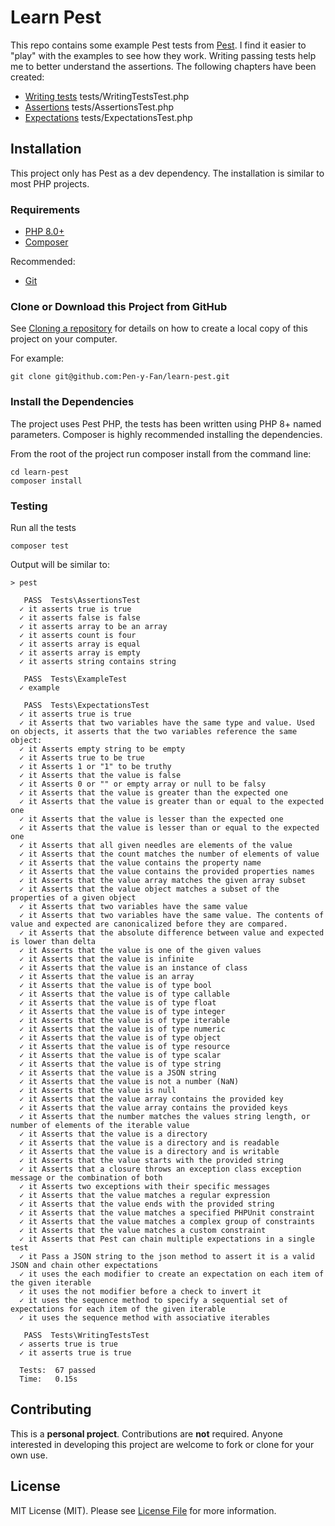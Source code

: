 # Learn Pest

This repo contains some example Pest tests from [Pest](https://pestphp.com/). I find it easier to "play" with the
examples to see how they work. Writing passing tests help me to better understand the assertions. The following chapters
have been created:

- [Writing tests](https://pestphp.com/docs/writing-tests) tests/WritingTestsTest.php
- [Assertions](https://pestphp.com/docs/assertions) tests/AssertionsTest.php
- [Expectations](https://pestphp.com/docs/expectations) tests/ExpectationsTest.php

## Installation

This project only has Pest as a dev dependency. The installation is similar to most PHP projects.

### Requirements

- [PHP 8.0+](https://www.php.net/downloads.php)
- [Composer](https://getcomposer.org)

Recommended:

- [Git](https://git-scm.com/downloads)

### Clone or Download this Project from GitHub

See [Cloning a repository](https://docs.github.com/en/repositories/creating-and-managing-repositories/cloning-a-repository) for details on how to create a
local copy of this project on your computer.

For example:

```shell
git clone git@github.com:Pen-y-Fan/learn-pest.git
```

### Install the Dependencies

The project uses Pest PHP, the tests has been written using PHP 8+ named parameters. Composer is highly recommended
installing the dependencies.

From the root of the project run composer install from the command line:

```shell script
cd learn-pest
composer install
```

### Testing

Run all the tests

```shell script
composer test
```

Output will be similar to:

```text
> pest

   PASS  Tests\AssertionsTest
  ✓ it asserts true is true
  ✓ it asserts false is false
  ✓ it asserts array to be an array
  ✓ it asserts count is four
  ✓ it asserts array is equal
  ✓ it asserts array is empty
  ✓ it asserts string contains string

   PASS  Tests\ExampleTest
  ✓ example

   PASS  Tests\ExpectationsTest
  ✓ it asserts true is true
  ✓ it Asserts that two variables have the same type and value. Used on objects, it asserts that the two variables reference the same object:
  ✓ it Asserts empty string to be empty
  ✓ it Asserts true to be true
  ✓ it Asserts 1 or "1" to be truthy
  ✓ it Asserts that the value is false
  ✓ it Asserts 0 or "" or empty array or null to be falsy
  ✓ it Asserts that the value is greater than the expected one
  ✓ it Asserts that the value is greater than or equal to the expected one
  ✓ it Asserts that the value is lesser than the expected one
  ✓ it Asserts that the value is lesser than or equal to the expected one
  ✓ it Asserts that all given needles are elements of the value
  ✓ it Asserts that the count matches the number of elements of value
  ✓ it Asserts that the value contains the property name
  ✓ it Asserts that the value contains the provided properties names
  ✓ it Asserts that the value array matches the given array subset
  ✓ it Asserts that the value object matches a subset of the properties of a given object
  ✓ it Asserts that two variables have the same value
  ✓ it Asserts that two variables have the same value. The contents of value and expected are canonicalized before they are compared.
  ✓ it Asserts that the absolute difference between value and expected is lower than delta
  ✓ it Asserts that the value is one of the given values
  ✓ it Asserts that the value is infinite
  ✓ it Asserts that the value is an instance of class
  ✓ it Asserts that the value is an array
  ✓ it Asserts that the value is of type bool
  ✓ it Asserts that the value is of type callable
  ✓ it Asserts that the value is of type float
  ✓ it Asserts that the value is of type integer
  ✓ it Asserts that the value is of type iterable
  ✓ it Asserts that the value is of type numeric
  ✓ it Asserts that the value is of type object
  ✓ it Asserts that the value is of type resource
  ✓ it Asserts that the value is of type scalar
  ✓ it Asserts that the value is of type string
  ✓ it Asserts that the value is a JSON string
  ✓ it Asserts that the value is not a number (NaN)
  ✓ it Asserts that the value is null
  ✓ it Asserts that the value array contains the provided key
  ✓ it Asserts that the value array contains the provided keys
  ✓ it Asserts that the number matches the values string length, or number of elements of the iterable value
  ✓ it Asserts that the value is a directory
  ✓ it Asserts that the value is a directory and is readable
  ✓ it Asserts that the value is a directory and is writable
  ✓ it Asserts that the value starts with the provided string
  ✓ it Asserts that a closure throws an exception class exception message or the combination of both
  ✓ it Asserts two exceptions with their specific messages
  ✓ it Asserts that the value matches a regular expression
  ✓ it Asserts that the value ends with the provided string
  ✓ it Asserts that the value matches a specified PHPUnit constraint
  ✓ it Asserts that the value matches a complex group of constraints
  ✓ it Asserts that the value matches a custom constraint
  ✓ it Asserts that Pest can chain multiple expectations in a single test
  ✓ it Pass a JSON string to the json method to assert it is a valid JSON and chain other expectations
  ✓ it uses the each modifier to create an expectation on each item of the given iterable
  ✓ it uses the not modifier before a check to invert it
  ✓ it uses the sequence method to specify a sequential set of expectations for each item of the given iterable
  ✓ it uses the sequence method with associative iterables

   PASS  Tests\WritingTestsTest
  ✓ asserts true is true
  ✓ it asserts true is true

  Tests:  67 passed
  Time:   0.15s
```

## Contributing

This is a **personal project**. Contributions are **not** required. Anyone interested in developing this project are
welcome to fork or clone for your own use.

## License

MIT License (MIT). Please see [License File](LICENSE.md) for more information.
